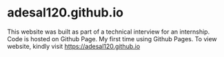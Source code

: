 # adesal120.github.io
This website was built as part of a technical interview for an internship.
Code is hosted on Github Page. My first time using Github Pages.
To view website, kindly visit https://adesal120.github.io
